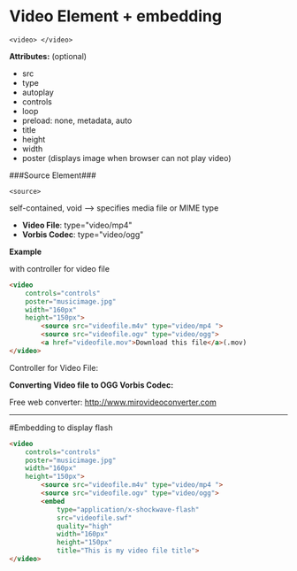 # Video Element + embedding

`<video> </video>`

**Attributes:** (optional)

- src
- type 
- autoplay 
- controls
- loop
- preload: none, metadata, auto
- title 
- height
- width
- poster (displays image when browser can not play video)

###Source Element###

`<source>`

self-contained, void --> specifies media file or MIME type
- **Video File**: type="video/mp4"
- **Vorbis Codec**: type="video/ogg"


**Example**

with controller for video file

```html
<video 
    controls="controls"
    poster="musicimage.jpg"
    width="160px"
    height="150px">
        <source src="videofile.m4v" type="video/mp4 ">
        <source src="videofile.ogv" type="video/ogg">
        <a href="videofile.mov">Download this file</a>(.mov)
</video>
```

Controller for Video File: 

[](codepen://Kaatje/GobeEm)


**Converting Video file to OGG Vorbis Codec:**

Free web converter: http://www.mirovideoconverter.com


---

#Embedding  to display flash

```html
<video 
    controls="controls"
    poster="musicimage.jpg"
    width="160px"
    height="150px">
        <source src="videofile.m4v" type="video/mp4 ">
        <source src="videofile.ogv" type="video/ogg">
        <embed 
            type="application/x-shockwave-flash"
            src="videofile.swf"
            quality="high"
            width="160px"
            height="150px"
            title="This is my video file title">
</video>
```


